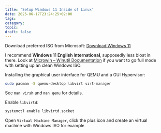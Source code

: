 ```yaml
---
title: 'Setup Windows 11 Inside of Linux'
date: 2025-06-17T23:24:25+02:00
tags:
category:
topic:
draft: false
---
```


<!--more-->

Download preferred ISO from Microsoft: [Download Windows 11](https://www.microsoft.com/en-us/software-download/windows11)

I recommend **Windows 11 English International**, supposedly less bloat in there. Look at [Microwin – Winutil Documentation](https://winutil.christitus.com/userguide/microwin/) if you want to go full mode with setting up an clean Windows ISO.

Installing the graphical user interface for QEMU and a GUI Hypervisor:

```bash
sudo pacman -S quemu-desktop libvirt virt-manager
```

See `man virsh` and `man qemu` for details.


Enable `libvirtd`:

```bash
systemctl enable libvirtd.socket
```

Open `Virtual Machine Manager`, click the plus icon and create an virtual machine with Windows ISO for example.
